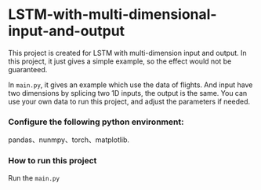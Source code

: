 # LSTM-with-multi-dimensional-input-and-output
This project is created for LSTM with multi-dimension input and output. In this project, it just gives a simple example, so the effect would not be guaranteed.

In ``main.py``, it gives an example which use the data of flights. And input have two dimensions by splicing two 1D inputs, the output is the same. You can use your own data to run this project, and adjust the parameters if needed.
### Configure the following python environment:
pandas、nunmpy、torch、matplotlib.
### How to run this project
Run the ``main.py``
